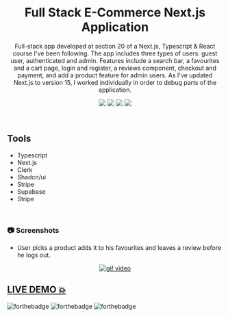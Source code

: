 <div align="center">

# Full Stack E-Commerce Next.js Application

  <p>
Full-stack app developed at section 20 of a Next.js, Typescript & React course I've been following. The app includes three types of users: guest user, authenticated and admin. Features include a search bar, a favourites and a cart page, login and register, a reviews component, checkout and payment, and add a product feature for admin users.
As I've updated Next.js to version 15, I worked individually in order to debug parts of the application.
  </p>
  
<!-- Badges -->
<a href="https://airbnb-sclone.vercel.app" target="_blank">![](https://img.shields.io/website-up-down-green-red/http/monip.org.svg)</a>
![](https://img.shields.io/badge/Maintained-Yes-indigo)
![](https://img.shields.io/github/issues/tneos/ellnot-online)
![](https://img.shields.io/github/last-commit/tneos/ellnot-online)

</div>

<br />

## Tools

- Typescript
- Next.js
- Clerk
- Shadcn/ui
- Stripe
- Supabase
- Stripe

<br />

### :camera: Screenshots

- User picks a product adds it to his favourites and leaves a review before he logs out.

<div align="center">
<a href="https://store-project-theta.vercel.app/"><img  src='./public/demo/store-add-fav-review.gif' alt='gif video'/></a>
</div>

## <a href="https://airbnb-sclone.vercel.app" target="_blank">LIVE DEMO 💥</a>

![forthebadge](https://forthebadge.com/images/badges/built-with-love.svg)
![forthebadge](https://forthebadge.com/images/badges/for-you.svg)
![forthebadge](https://forthebadge.com/images/badges/powered-by-coffee.svg)
